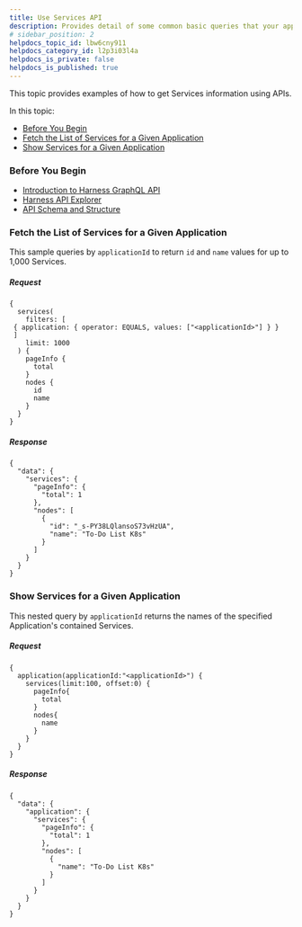 ```yaml
---
title: Use Services API
description: Provides detail of some common basic queries that your applications can execute against the Harness API.
# sidebar_position: 2
helpdocs_topic_id: lbw6cny911
helpdocs_category_id: l2p3i03l4a
helpdocs_is_private: false
helpdocs_is_published: true
---
```


This topic provides examples of how to get Services information using APIs.

In this topic:

* [Before You Begin](use-services-api.md#undefined)
* [Fetch the List of Services for a Given Application](use-services-api.md#undefined)
* [Show Services for a Given Application](use-services-api.md#show-services-for-a-given-application)

### Before You Begin

* [​Introduction to Harness GraphQL API](harness-api.md)
* [Harness API Explorer](harness-api-explorer.md)
* [API Schema and Structure](api-schema-and-structure.md)

### Fetch the List of Services for a Given Application

This sample queries by `applicationId` to return `id` and `name` values for up to 1,000 Services.

##### Request


```
{  
  services(  
    filters: [  
 { application: { operator: EQUALS, values: ["<applicationId>"] } }  
 ]  
    limit: 1000  
  ) {  
    pageInfo {  
      total  
    }  
    nodes {  
      id  
      name  
    }  
  }  
}
```
##### Response


```
{  
  "data": {  
    "services": {  
      "pageInfo": {  
        "total": 1  
      },  
      "nodes": [  
        {  
          "id": "_s-PY38LQlansoS73vHzUA",  
          "name": "To-Do List K8s"  
        }  
      ]  
    }  
  }  
}
```
### Show Services for a Given Application

This nested query by `applicationId` returns the names of the specified Application's contained Services.

##### Request


```
{  
  application(applicationId:"<applicationId>") {  
    services(limit:100, offset:0) {  
      pageInfo{  
        total  
      }  
      nodes{  
        name  
      }  
    }  
  }  
}
```
##### Response


```
{  
  "data": {  
    "application": {  
      "services": {  
        "pageInfo": {  
          "total": 1  
        },  
        "nodes": [  
          {  
            "name": "To-Do List K8s"  
          }  
        ]  
      }  
    }  
  }  
}
```
